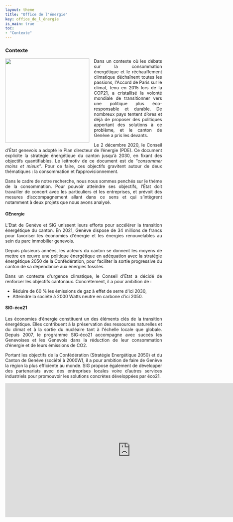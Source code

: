 ```yaml
---
layout: theme
title: "Office de l'énergie"
key: office_de_l_énergie
is_main: true
toc:
- "Contexte"
---
```


### Contexte
<div align="justify">
<img src="https://www.apc-paris.com/sites/www.apc-paris.com/files/styles/square/public/file_fields/2016/05/25/23595388112-a931b9305e-o.jpg?itok=qyvFniWr" style="margin-right: 15px; border: 0;" align="left" width="270" height="270" /><p>Dans un contexte où les débats sur la consommation énergétique et le réchauffement climatique déchaînent toutes les passions, l'Accord de Paris sur le climat, tenu en 2015 lors de la COP21, a cristallisé la volonté mondiale de transitionner vers une politique plus éco-responsable et durable. De nombreux pays tentent d’ores et déjà de proposer des politiques apportant des solutions à ce problème, et le canton de Genève a pris les devants.</p>

<p>Le 2 décembre 2020, le Conseil d’État genevois a adopté le Plan directeur de l’énergie (PDE). Ce document explicite la stratégie énergétique du canton jusqu’à 2030, en fixant des objectifs quantifiables. Le leitmotiv de ce document est de <q style="font-style: italic;">consommer moins et mieux</q>. Pour ce faire, ces objectifs gravitent autour de deux thématiques : la consommation et l’approvisionnement.</p>

<p>Dans le cadre de notre recherche, nous nous sommes penchés sur le thème de la consommation. Pour pouvoir atteindre ses objectifs, l’État doit travailler de concert avec les particuliers et les entreprises, et prévoit des mesures d’accompagnement allant dans ce sens et qui s’intègrent notamment à deux projets que nous avons analysé.</p></div>

#### GEnergie
<div align="justify"><p>L’Etat de Genève et SIG unissent leurs efforts pour accélérer la transition énergétique du canton.
En 2021, Genève dispose de 34 millions de francs pour favoriser les économies d'énergie et les énergies renouvelables au sein du parc immobilier genevois.</p>

<p>Depuis plusieurs années, les acteurs du canton se donnent les moyens de mettre en œuvre une politique énergétique en adéquation avec la stratégie énergétique 2050 de la Confédération, pour faciliter la sortie progressive du canton de sa dépendance aux énergies fossiles.</p>

<p>Dans un contexte d'urgence climatique, le Conseil d'Etat a décidé de renforcer les objectifs cantonaux. Concrètement, il a pour ambition de :</p></div>

<div align="justify">
<ul>
  <li>Réduire de 60 % les émissions de gaz à effet de serre d'ici 2030,</li>
  <li>Atteindre la société à 2000 Watts neutre en carbone d'ici 2050.</li>
</ul>
</div>

#### SIG-éco21
<div align="justify"><p>Les économies d’énergie constituent un des éléments clés de la transition énergétique. Elles contribuent à la préservation des ressources naturelles et du climat et à la sortie du nucléaire tant à l'échelle locale que globale. Depuis 2007, le programme SIG-éco21 accompagne avec succès les Genevoises et les Genevois dans la réduction de leur consommation d’énergie et de leurs émissions de CO2.</p>

<p>Portant les objectifs de la Confédération (Stratégie Energétique 2050) et du Canton de Genève (société à 2000W), il a pour ambition de faire de Genève la région la plus efficiente au monde. SIG propose également de développer des partenariats avec des entreprises locales voire d’autres services industriels pour promouvoir les solutions concrètes développées par éco21.</p></div>

<iframe title="Youtube video" id="youtube-player-60a77cee0542a" width="804" height="430" frameborder="0" allowfullscreen="allowfullscreen" src="https://www.youtube.com/embed/TykKBwPjSV8?autoplay=0&amp;start=0&amp;rel=0&amp;enablejsapi=1"></iframe>
